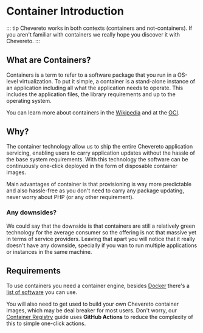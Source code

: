 # Container Introduction

::: tip
Chevereto works in both contexts (containers and not-containers). If you aren't familiar with containers we really hope you discover it with Chevereto.
:::

## What are Containers?

Containers is a term to refer to a software package that you run in a OS-level virtualization. To put it simple, a container is a stand-alone instance of an application including all what the application needs to operate. This includes the application files, the library requirements and up to the operating system.

You can learn more about containers in the [Wikipedia](https://en.wikipedia.org/wiki/Docker_(software)) and at the [OCI](https://opencontainers.org/).

## Why?

The container technology allow us to ship the entire Chevereto application servicing, enabling users to carry application updates without the hassle of the base system requirements. With this technology the software can be continuously one-click deployed in the form of disposable container images.

Main advantages of container is that provisioning is way more predictable and also hassle-free as you don't need to carry any package updating, never worry about PHP (or any other requirement).

### Any downsides?

We could say that the downside is that containers are still a relatively green technology for the average consumer so the offering is not that massive yet in terms of service providers. Leaving that apart you will notice that it really doesn't have any downside, specially if you wan to run multiple applications or instances in the same machine.

## Requirements

To use containers you need a container engine, besides [Docker](https://www.docker.com/) there's a [list of software](https://en.wikipedia.org/wiki/List_of_Linux_containers) you can use.

You will also need to get used to build your own Chevereto container images, which may be deal breaker for most users. Don't worry, our [Container Registry](registry.md) guide uses **GitHub Actions** to reduce the complexity of this to simple one-click actions.
